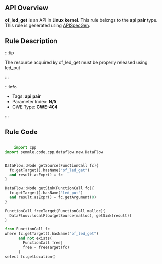 ---
---


## API Overview
**of_led_get** is an API in **Linux kernel**. This rule belongs to the **api pair** type. This rule is generated using [APISpecGen](../../tools/APISpecGen).
## Rule Description

:::tip

The resource acquired by of_led_get must be properly released using led_put

:::

:::info

- Tags: **api pair**
- Parameter Index: **N/A**
- CWE Type: **CWE-404**

:::

## Rule Code
```python

    import cpp
import semmle.code.cpp.dataflow.new.DataFlow


DataFlow::Node getSource(FunctionCall fc){
  fc.getTarget().hasName("of_led_get")
  and result.asExpr() = fc
}

DataFlow::Node getSink(FunctionCall fc){
  fc.getTarget().hasName("led_put")
  and result.asExpr() = fc.getArgument(0)
}

FunctionCall freeTarget(FunctionCall malloc){
  DataFlow::localFlow(getSource(malloc), getSink(result))
}

from FunctionCall fc
where fc.getTarget().hasName("of_led_get")
      and not exists(
        FunctionCall free| 
        free = freeTarget(fc)
      )
select fc.getLocation()

    
```